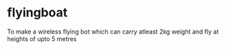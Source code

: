 # flyingboat
To make a wireless flying bot which can carry atleast 2kg weight and fly at heights of upto 5 metres
